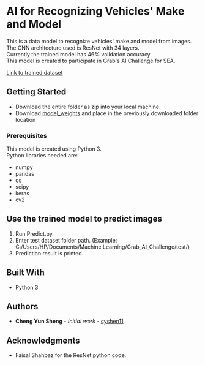 # AI for Recognizing Vehicles' Make and Model

This is a data model to recognize vehicles' make and model from images.\
The CNN architecture used is ResNet with 34 layers.\
Currently the trained model has 46% validation accuracy.\
This model is created to participate in Grab's AI Challenge for SEA.

[Link to trained dataset](https://ai.stanford.edu/~jkrause/cars/car_dataset.html)

## Getting Started

- Download the entire folder as zip into your local machine.
- Download [model_weights](https://drive.google.com/open?id=1bAsH38O1aY5oWb_GBKGUtHa4Vztj4Jkt) and place in the previously downloaded folder location

### Prerequisites

This model is created using Python 3.\
Python libraries needed are:
- numpy
- pandas
- os
- scipy
- keras
- cv2

## Use the trained model to predict images

1. Run Predict.py.
2. Enter test dataset folder path. (Example: C:/Users/HP/Documents/Machine Learning/Grab_AI_Challenge/test/)
3. Prediction result is printed.

## Built With

* Python 3

## Authors

* **Cheng Yun Sheng** - *Initial work* - [cyshen11](https://github.com/cyshen11)

## Acknowledgments

* Faisal Shahbaz for the ResNet python code.

